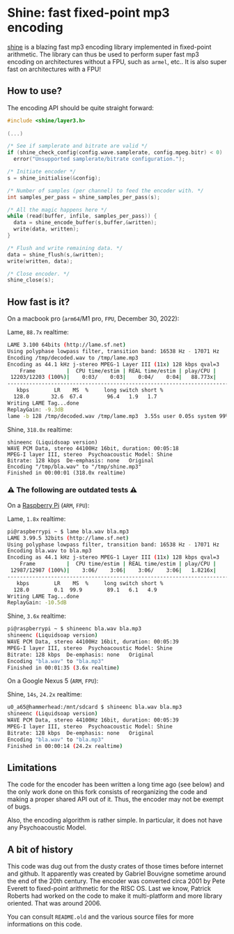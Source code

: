 Shine: fast fixed-point mp3 encoding
====================================

[shine](https://github.com/savonet/shine) is a blazing fast mp3 encoding library implemented in 
fixed-point arithmetic. The library can thus be used to perform super fast mp3 encoding on architectures
without a FPU, such as `armel`, etc.. It is also super fast on architectures with a FPU!

How to use?
-----------

The encoding API should be quite straight forward:

```c
#include <shine/layer3.h>
  
(...)

/* See if samplerate and bitrate are valid */
if (shine_check_config(config.wave.samplerate, config.mpeg.bitr) < 0)
  error("Unsupported samplerate/bitrate configuration.");

/* Initiate encoder */
s = shine_initialise(&config);

/* Number of samples (per channel) to feed the encoder with. */
int samples_per_pass = shine_samples_per_pass(s);

/* All the magic happens here */
while (read(buffer, infile, samples_per_pass)) {
  data = shine_encode_buffer(s,buffer,&written);
  write(data, written);
}

/* Flush and write remaining data. */
data = shine_flush(s,&written);
write(written, data);

/* Close encoder. */
shine_close(s);
```

How fast is it?
---------------

On a macbook pro (`arm64`/M1 pro, `FPU`, December 30, 2022):

Lame, `88.7x` realtime:
```bash
LAME 3.100 64bits (http://lame.sf.net)
Using polyphase lowpass filter, transition band: 16538 Hz - 17071 Hz
Encoding /tmp/decoded.wav to /tmp/lame.mp3
Encoding as 44.1 kHz j-stereo MPEG-1 Layer III (11x) 128 kbps qval=3
    Frame          |  CPU time/estim | REAL time/estim | play/CPU |    ETA
 12203/12203 (100%)|    0:03/    0:03|    0:04/    0:04|   88.773x|    0:00
---------------------------------------------------------------------------------------------------------------------------------------------------------------------------------------------------------------------
   kbps        LR    MS  %     long switch short %
  128.0       32.6  67.4        96.4   1.9   1.7
Writing LAME Tag...done
ReplayGain: -9.3dB
lame -b 128 /tmp/decoded.wav /tmp/lame.mp3  3.55s user 0.05s system 99% cpu 3.609 total
```

Shine, `318.0x` realtime:
```
shineenc (Liquidsoap version)
WAVE PCM Data, stereo 44100Hz 16bit, duration: 00:05:18
MPEG-I layer III, stereo  Psychoacoustic Model: Shine
Bitrate: 128 kbps  De-emphasis: none   Original
Encoding "/tmp/bla.wav" to "/tmp/shine.mp3"
Finished in 00:00:01 (318.0x realtime)
```

### ⚠ The following are outdated tests ⚠

On a [Raspberry Pi](http://www.raspberrypi.org/) (`ARM`, `FPU`):

Lame, `1.8x` realtime:
```bash
pi@raspberrypi ~ $ lame bla.wav bla.mp3
LAME 3.99.5 32bits (http://lame.sf.net)
Using polyphase lowpass filter, transition band: 16538 Hz - 17071 Hz
Encoding bla.wav to bla.mp3
Encoding as 44.1 kHz j-stereo MPEG-1 Layer III (11x) 128 kbps qval=3
    Frame          |  CPU time/estim | REAL time/estim | play/CPU |    ETA
 12987/12987 (100%)|    3:06/    3:06|    3:06/    3:06|   1.8216x|    0:00
-----------------------------------------------------------------------------------------------------------------------------------------------------------------------------------------------------------
   kbps        LR    MS  %     long switch short %
  128.0        0.1  99.9        89.1   6.1   4.9
Writing LAME Tag...done
ReplayGain: -10.5dB
```

Shine, `3.6x` realtime:
```bash
pi@raspberrypi ~ $ shineenc bla.wav bla.mp3
shineenc (Liquidsoap version)
WAVE PCM Data, stereo 44100Hz 16bit, duration: 00:05:39
MPEG-I layer III, stereo  Psychoacoustic Model: Shine
Bitrate: 128 kbps  De-emphasis: none   Original
Encoding "bla.wav" to "bla.mp3"
Finished in 00:01:35 (3.6x realtime)
```

On a Google Nexus 5 (`ARM`, `FPU`):

Shine, `14s`, `24.2x` realtime:
```bash
u0_a65@hammerhead:/mnt/sdcard $ shineenc bla.wav bla.mp3
shineenc (Liquidsoap version)
WAVE PCM Data, stereo 44100Hz 16bit, duration: 00:05:39
MPEG-I layer III, stereo  Psychoacoustic Model: Shine
Bitrate: 128 kbps  De-emphasis: none   Original
Encoding "bla.wav" to "bla.mp3"
Finished in 00:00:14 (24.2x realtime)
```

Limitations
-----------

The code for the encoder has been written a long time ago (see below) and 
the only work done on this fork consists of reorganizing the code and making a 
proper shared API out of it. Thus, the encoder may not be exempt of bugs.

Also, the encoding algorithm is rather simple. In particular, it does not
have any Psychoacoustic Model.

A bit of history
----------------

This code was dug out from the dusty crates of those times before internet 
and github. It apparently was created by Gabriel Bouvigne sometime around 
the end of the 20th century. The encoder was converted circa 2001 by Pete 
Everett to fixed-point arithmetic for the RISC OS. Last we know, Patrick 
Roberts had worked on the code to make it multi-platform and more library
oriented. That was around 2006.

You can consult `README.old` and the various source files for more 
informations on this code.
